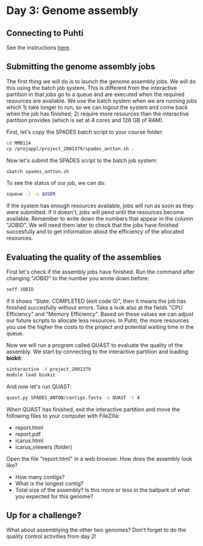 # Day 3: Genome assembly

## Connecting to Puhti

See the instructions [here](https://github.com/igorspp/MMB-114/blob/master/01-UNIX-and-CSC.md#connecting-to-puhti).

## Submitting the genome assembly jobs

The first thing we will do is to launch the genome assembly jobs. We will do this using the batch job system. This is different from the interactive partition in that jobs go to a queue and are executed when the required resources are available. We use the batch system when we are running jobs which 1) take longer to run, so we can logout the system and come back when the job has finished; 2) require more resources than the interactive partition provides (which is set at 4 cores and 128 GB of RAM).  

First, let's copy the SPADES batch script to your course folder:

```bash
cd MMB114
cp /projappl/project_2001379/spades_antton.sh .
```

Now let's submit the SPADES script to the batch job system:

```bash
sbatch spades_antton.sh
```

To see the status of our job, we can do:

```bash
squeue -l -u $USER
```

If the system has enough resources available, jobs will run as soon as they were submitted. If it doesn't, jobs will pend until the resources become available. Remember to write down the numbers that appear in the column "JOBID". We will need them later to check that the jobs have finished succesfully and to get information about the efficiency of the allocated resources.

## Evaluating the quality of the assemblies

First let's check if the assembly jobs have finished. Run the command after changing "JOBID" to the number you wrote down before:

```bash
seff JOBID
```

If it shows "State: COMPLETED (exit code 0)", then it means the job has finished succesfully without errors. Take a look also at the fields "CPU Efficiency" and "Memory Efficiency". Based on these values we can adjust our future scripts to allocate less resources. In Puhti, the more resources you use the higher the costs to the project and potential waiting time in the queue.  

Now we will run a program called QUAST to evaluate the quality of the assembly. We start by connecting to the interactive partition and loading **biokit**:

```bash
sinteractive -A project_2001379
module load biokit
```

And now let's run QUAST:

```bash
quast.py SPADES_ANTON/contigs.fasta -o QUAST -t 4
```

When QUAST has finished, exit the interactive partition and move the following files to your computer with FileZilla:

* report.html
* report.pdf
* icarus.html
* icarus_viewers (folder)

Open the file "report.html" in a web browser. How does the assembly look like?

*	How many contigs?
* What is the longest contig?
*	Total size of the assembly? Is this more or less in the ballpark of what you expected for this genome?

## Up for a challenge?

What about assemblying the other two genomes? Don't forget to do the quality control activities from day 2!
